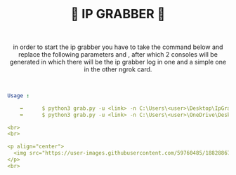 <br>

<h1 align="center">🙂 IP GRABBER 🙂</h1>

<br>

<p align="center">in order to start the ip grabber you have to take the command below and replace the following parameters <link> and <user>, after which 2 consoles will be generated in which there will be the ip grabber log in one and a simple one in the other ngrok card.</p>

<br>
  
```yml
Usage :

    ➥      $ python3 grab.py -u <link> -n C:\Users\<user>\Desktop\IpGrabber\ngrok.exe
    ➥      $ python3 grab.py -u <link> -n C:\Users\<user>\OneDrive\Desktop\IpGrabber\ngrok.exe

<br>
<br>

<p align="center">
  <img src="https://user-images.githubusercontent.com/59760485/188288671-2be031be-6abc-4b0d-a17b-67a5716c1506.png">
</p>
<br>
